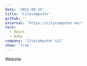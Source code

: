 ```yaml
---
date: '2022-09-14'
title: 'Citycomputer'
github: ''
external: 'https://citycomputer.mn/'
tech:
  - React
  - Ruby
company: 'Citycomputer LLC'
show: 'true'
---
```


Website
